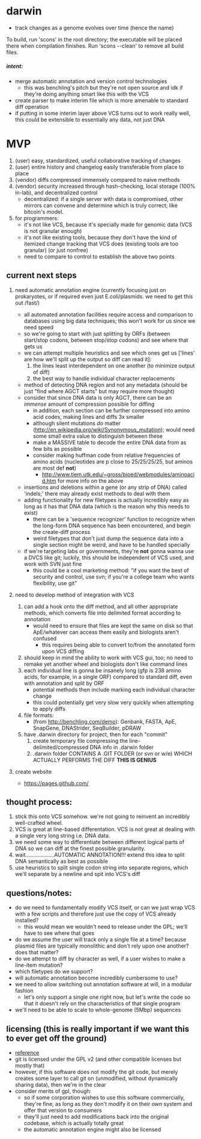 darwin
======

* track changes as a genome evolves over time (hence the name)

To build, run 'scons' in the root directory; the executable will be placed there when compilation finishes. Run 'scons --clean' to remove all build files.

##### intent:
* merge automatic annotation and version control technologies
    * this was benchling's pitch but they're not open source and idk if they're doing anything smart like this with the VCS
* create parser to make interim file which is more amenable to standard diff operation
* if putting in some interim layer above VCS turns out to work really well, this could be extensible to essentially any data, not just DNA

# MVP
1. (user) easy, standardized, useful collaborative tracking of changes
2. (user) entire history and changelog easily transferable from place to place
3. (vendor) diffs compressed immensely compared to naive methods
4. (vendor) security increased through hash-checking, local storage (100% in-lab), and decentralized control
    * decentralized: if a single server with data is compromised, other mirrors can convene and determine which is truly correct; like bitcoin's model.
5. for programmers:
    * it's not like VCS, because it's specially made for genomic data (VCS is not granular enough)
    * it's not like existing tools, because they don't have the kind of itemized change tracking that VCS does (existing tools are too granular) (or just nonfree)
    * need to compare to control to establish the above two points

## current next steps
1. need automatic annotation engine (currently focusing just on prokaryotes, or if required even just E.coli/plasmids. we need to get this out /fast/)
    * all automated annotation facilities require access and comparison to databases using big data techniques; this won't work for us since we need speed
    * so we're going to start with just splitting by ORFs (between start/stop codons, between stop/stop codons) and see where that gets us
    * we can attempt multiple heuristics and see which ones get us ['lines' are how we'll split up the output so diff can read it]:
    	1. the lines least interdependent on one another (to minimize output of diff)
        2. the best way to handle individual character replacements
    * method of detecting DNA region and not any metadata (should be just "find where AGCT starts" but may require more thought)
    * consider that since DNA data is only AGCT, there can be an *immense* amount of compression possible for diffing
    	* in addition, each section can be further compressed into amino acid codes, making lines and diffs 3x smaller
    	* although silent mutations *do* matter (http://en.wikipedia.org/wiki/Synonymous_mutation); would need some small extra value to distinguish between these
		* make a MASSIVE table to decode the entire DNA data from as few bits as possible
        * consider making huffman code from relative frequencies of amino acids (nucleotides are p close to 25/25/25/25, but aminos are most def **not**)
        	* http://www.tiem.utk.edu/~gross/bioed/webmodules/aminoacid.htm for more info on the above
    * insertions and deletions within a gene (or any strip of DNA) called 'indels;' there may already exist methods to deal with them
    * adding functionality for new filetypes is actually incredibly easy as long as it has that DNA data (which is the reason why this needs to exist)
    	* there can be a 'sequence recognizer' function to recognize when the long-form DNA sequence has been encountered, and begin the create-diff process
        * weird filetypes that don't just dump the sequence data into a single section might be weird, and have to be handled specially
    * if we're targeting labs or governments, they're **not** gonna wanna use a DVCS like git; luckily, this should be independent of VCS used, and work with SVN just fine
    	* this could be a cool marketing method: "if you want the best of security and control, use svn; if you're a college team who wants flexibility, use git"

2. need to develop method of integration with VCS
    1. can add a hook onto the diff method, and all other appropriate methods, which converts file into delimited format according to annotation
        * would need to ensure that files are kept the same on disk so that ApE/whatever can access them easily and biologists aren't confused
            * this requires being able to convert to/from the annotated form upon VCS diffing
    2. should keep in mind the ability to work with VCS gui, too; no need to remake yet another wheel and biologists don't like command lines
    3. each individual line is gonna be insanely long (gfp is 238 amino acids, for example, in a single ORF) compared to standard diff, even with annotation and split by ORF
    	* potential methods then include marking each individual character change
		* this could potentially get very slow very quickly when attempting to apply diffs
    4. file formats:
		* (from http://benchling.com/demo): Genbank, FASTA, ApE, SnapGene, DNAStrider, SeqBuilder, pDRAW
    5. have .darwin directory for project, then for each "commit"
		1. create temporary file compressing the line-delimited/compressed DNA info in .darwin folder
		2. .darwin folder CONTAINS A .GIT FOLDER (or svn or w/e) WHICH ACTUALLY PERFORMS THE DIFF **THIS IS GENIUS**

3. create website
    * https://pages.github.com/

## thought process:
1. stick this onto VCS somehow. we're not going to reinvent an incredibly well-crafted wheel.
2. VCS is great at line-based differentation. VCS is not great at dealing with a single very long string i.e. DNA data.
3. we need some way to differentiate between different logical parts of DNA so we can diff at the finest possible granularity.
4. wait...................AUTOMATIC ANNOTATION!!! extend this idea to split DNA semantically as best as possible
5. use heuristics to split single codon string into separate regions, which we'll separate by a newline and spit into VCS's diff

## questions/notes:
* do we need to fundamentally modify VCS itself, or can we just wrap VCS with a few scripts and therefore just use the copy of VCS already installed?
    * this would mean we wouldn't need to release under the GPL; we'll have to see where that goes
* do we assume the user will track only a single file at a time? because plasmid files are typically monolithic and don't rely upon one another? does that matter?
* do we attempt to diff by character as well, if a user wishes to make a line-item mutation?
* which filetypes do we support?
* will automatic annotation become incredibly cumbersome to use?
* we need to allow switching out annotation software at will, in a modular fashion
    * let's only support a single one right now, but let's write the code so that it doesn't rely on the characteristics of that single program
* we'll need to be able to scale to whole-genome (5Mbp) sequences

## licensing (this is really important if we want this to ever get off the ground)
* [reference](http://www.gnu.org/licenses/gpl.html)
* git is licensed under the GPL v2 (and other compatible licenses but mostly that)
* however, if this software does not modify the git code, but merely creates some layer to call git on (unmodified, without dynamically sharing data), then we're in the clear
* consider merits of gpl, though:
	* so if some corporation wishes to use this software commercially, they're fine, as long as they don't modify it on their own system and offer that version to consumers
	* they'll just need to add modifications back into the original codebase, which is actually totally great
	* the automatic annotation engine might also be licensed
